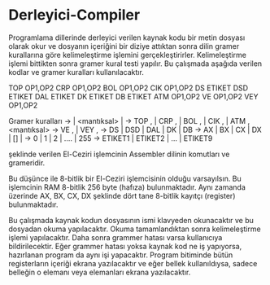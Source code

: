 # Derleyici-Compiler
Programlama dillerinde derleyici verilen kaynak kodu bir metin dosyası olarak okur ve dosyanın 
içeriğini bir diziye attıktan sonra dilin gramer kurallarına göre kelimeleştirme işlemini 
gerçekleştirirler. Kelimeleştirme işlemi bittikten sonra gramer kural testi yapılır. Bu çalışmada 
aşağıda verilen kodlar ve gramer kuralları kullanılacaktır.

TOP OP1,OP2
CRP OP1,OP2
BOL OP1,OP2
CIK OP1,OP2
DS ETIKET
DSD ETIKET
DAL ETIKET
DK ETIKET
DB ETIKET
ATM OP1,OP2
VE OP1,OP2
VEY OP1,OP2

Gramer kuralları
<program> -> <aritmetik> | <mantıksal> | <dallanma>
<aritmetik> -> TOP <op>,<op> | CRP <op>,<op> | BOL <op>,<op> | CIK <op>,<op> | ATM <op>,<op>
<mantıksal> -> VE <op>,<op> | VEY <op>,<op>
<dallanma> -> DS <etiket> | DSD <etiket> | DAL <etiket> | DK <etiket> | DB <etiket>
<op> -> AX | BX | CX | DX | [<sabit>] | <sabit>
<sabit> -> 0 | 1 | 2 | …. | 255
<etiket> -> ETIKET1 | ETIKET2 | … | ETIKET9

şeklinde verilen El-Ceziri işlemcinin Assembler dilinin komutları ve grameridir.

Bu düşünce ile 8-bitlik bir El-Ceziri işlemcisinin olduğu varsayılsın. Bu işlemcinin RAM 8-bitlik 256 byte (hafıza) bulunmaktadır. 
Aynı zamanda üzerinde AX, BX, CX, DX şeklinde dört tane 8-bitlik kayıtçı (register) bulunmaktadır.

Bu çalışmada kaynak kodun dosyasının ismi klavyeden okunacaktır ve bu dosyadan okuma 
yapılacaktır. Okuma tamamlandıktan sonra kelimeleştirme işlemi yapılacaktır. Daha sonra grammer hatası varsa kullanıcıya bildirilecektir.
Eğer grammer hatası yoksa kaynak kod ne iş yapıyorsa, hazırlanan program da aynı işi yapacaktır. Program bitiminde bütün 
registerların içeriği ekrana yazılacaktır ve eğer bellek kullanıldıysa, sadece belleğin o elemanı veya
elemanları ekrana yazılacaktır.
